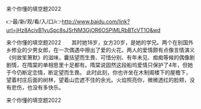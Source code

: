 来个你懂的填空题2022

👉最/新/观/看/入/口/👉http://www.baidu.com/link?url=jHz8AcivB1yuSpc8sJSrNM3GjOR6OSPiMLRbBTcVT1O&wd

来个你懂的填空题2022　　其时她18岁，女方20岁，是她的学兄。两个在别国外乡修业的少男女郎，在一次偶遇中擦出了爱的火花。两人的爱情颇有点像言情演义《何故笙箫默》的滋味，囊括望而生畏、可惜分别、有年未见、痴痴等候的偶像剧剧情，在隋棠的单相思里十足都有。隋棠说固然这段船坞爱情只保护了4年，但她于今仍断定恋情，断定望而生畏。
此时此刻，你也许坐在木制阁楼下的屋檐下，望着村庄后面的树林，望着山峦遮不住的余光。火焰照亮你，微微透红的脸颊，没有悲伤，也没有多快乐。


来个你懂的填空题2022
